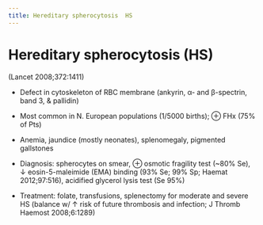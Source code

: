 ```yaml
---
title: Hereditary spherocytosis  HS
---
```


# Hereditary spherocytosis (HS)

(Lancet 2008;372:1411)

* Defect in cytoskeleton of RBC membrane (ankyrin, α- and β-spectrin, band 3, & pallidin)

* Most common in N. European populations (1/5000 births); ⊕ FHx (75% of Pts)

* Anemia, jaundice (mostly neonates), splenomegaly, pigmented gallstones

* Diagnosis: spherocytes on smear, ⊕ osmotic fragility test (~80% Se), ↓ eosin-5-maleimide (EMA) binding (93% Se; 99% Sp; Haemat 2012;97:516), acidified glycerol lysis test (Se 95%)

* Treatment: folate, transfusions, splenectomy for moderate and severe HS (balance w/ ↑ risk of future thrombosis and infection; J Thromb Haemost 2008;6:1289)

